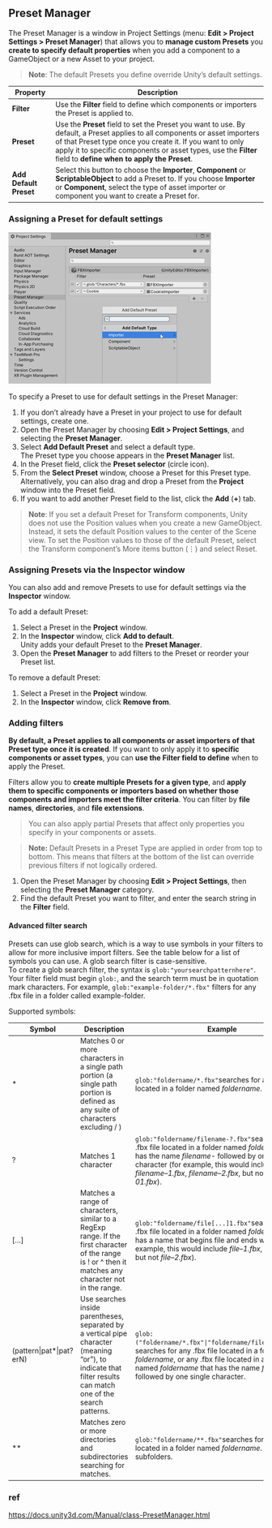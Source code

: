 ## Preset Manager
The Preset Manager is a window in Project Settings (menu: **Edit > Project Settings > Preset Manager**) that allows you to **manage custom Presets** you **create to specify default properties** when you add a component to a GameObject or a new Asset to your project. 


> **Note**: The default Presets you define override Unity’s default settings.

| Property | Description |
| --- | --- |
| **Filter** | Use the **Filter** field to define which components or importers the Preset is applied to. |
| **Preset** | Use the **Preset** field to set the Preset you want to use. By default, a Preset applies to all components or asset importers of that Preset type once you create it. If you want to only apply it to specific components or asset types, use the **Filter** field to **define when to apply the Preset**. |
| **Add Default Preset** | Select this button to choose the **Importer**, **Component** or **ScriptableObject** to add a Preset to. If you choose **Importer** or **Component**, select the type of asset importer or component you want to create a Preset for. |


### Assigning a Preset for default settings


![](./preset-manager-add-type.png)


To specify a Preset to use for default settings in the Preset Manager:

1.  If you don’t already have a Preset in your project to use for default settings, create one.
2.  Open the Preset Manager by choosing **Edit > Project Settings**, and selecting the **Preset Manager**.
3.  Select **Add Default Preset** and select a default type. \
    The Preset type you choose appears in the **Preset Manager** list.
4.  In the Preset field, click the **Preset selector** (circle icon).
5.  From the **Select Preset** window, choose a Preset for this Preset type. \
    Alternatively, you can also drag and drop a Preset from the **Project** window into the Preset field.  
6.  If you want to add another Preset field to the list, click the **Add** (**+**) tab.  

> **Note**: If you set a default Preset for Transform components, Unity does not use the Position values when you create a new GameObject. Instead, it sets the default Position values to the center of the Scene view. To set the Position values to those of the default Preset, select the Transform component’s More items button (⋮) and select Reset.


### Assigning Presets via the Inspector window

You can also add and remove Presets to use for default settings via the **Inspector** window.

To add a default Preset:

1.  Select a Preset in the **Project** window.
2.  In the **Inspector** window, click **Add to default**.  \
    Unity adds your default Preset to the **Preset Manager**.
3.  Open the **Preset Manager** to add filters to the Preset or reorder your Preset list.

To remove a default Preset:

1.  Select a Preset in the **Project** window.
2.  In the **Inspector** window, click **Remove from**.


### Adding filters

**By default, a Preset applies to all components or asset importers of that Preset type once it is created**. If you want to only apply it to **specific components or asset types**, you can **use the Filter field to define** when to apply the Preset.

Filters allow you to **create multiple Presets for a given type**, and **apply them to specific components or importers based on whether those components and importers meet the filter criteria**. You can filter by **file names**, **directories**, and **file extensions**.

> You can also apply partial Presets that affect only properties you specify in your components or assets.


> **Note:** Default Presets in a Preset Type are applied in order from top to bottom. This means that filters at the bottom of the list can override previous filters if not logically ordered.

1.  Open the Preset Manager by choosing **Edit > Project Settings**, then selecting the **Preset Manager** category.
2.  Find the default Preset you want to filter, and enter the search string in the **Filter** field.


#### Advanced filter search

Presets can use glob search, which is a way to use symbols in your filters to allow for more inclusive import filters. See the table below for a list of symbols you can use. A glob search filter is case-sensitive.  
To create a glob search filter, the syntax is `glob:"yoursearchpatternhere"`. Your filter field must begin `glob:`, and the search term must be in quotation mark characters. For example, `glob:"example-folder/*.fbx"` filters for any .fbx file in a folder called example-folder.

Supported symbols:

  
| Symbol | Description | Example |
| --- | --- | --- |
| \* | Matches 0 or more characters in a single path portion (a single path portion is defined as any suite of characters excluding / ) | `glob:"foldername/*.fbx"`searches for any .fbx file located in a folder named _foldername_. |
| ? | Matches 1 character | `glob:"foldername/filename-?.fbx"`searches for any .fbx file located in a folder named _foldername_ that has the name _filename-_ followed by one single character (for example, this would include _filename–1.fbx_, _filename–2.fbx_, but not _filename–01.fbx_). |
| \[…\] | Matches a range of characters, similar to a RegExp range. If the first character of the range is ! or ^ then it matches any character not in the range. | `glob:"foldername/file[...]1.fbx"`searches for any .fbx file located in a folder named _foldername_ that has a name that begins file and ends with _1_ (for example, this would include _file–1.fbx_, _file–01.fbx_, but not _file–2.fbx_). |
| (pattern\|pat\*\|pat?erN) | Use searches inside parentheses, separated by a vertical pipe character (meaning “or”), to indicate that filter results can match one of the search patterns. | `glob:("foldername/*.fbx"\|"foldername/filename-?.fbx")` searches for any .fbx file located in a folder named _foldername_, or any .fbx file located in a folder named _foldername_ that has the name _filename-_ followed by one single character. |
| \*\* | Matches zero or more directories and subdirectories searching for matches. | `glob:"foldername/**.fbx"`searches for any .fbx file located in a folder named _foldername_. or its subfolders. |


### ref
https://docs.unity3d.com/Manual/class-PresetManager.html
